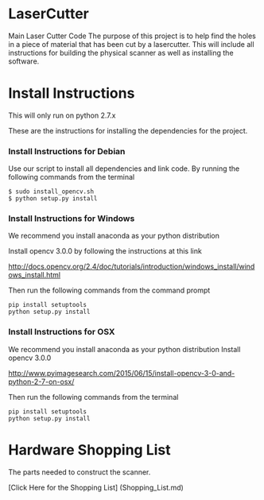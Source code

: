# LaserCutter
Main Laser Cutter Code
The purpose of this project is to help find the holes in a piece of material that has been cut by a lasercutter.
This will include all instructions for building the physical scanner as well as installing the software.

# Install Instructions
This will only run on python 2.7.x

These are the instructions for installing the dependencies for the project.
### Install Instructions for Debian
Use our script to install all dependencies and link code. By running the following commands from the terminal
```
$ sudo install_opencv.sh
$ python setup.py install
```

### Install Instructions for Windows
We recommend you install anaconda as your python distribution

Install opencv 3.0.0 by following the instructions at this link

http://docs.opencv.org/2.4/doc/tutorials/introduction/windows_install/windows_install.html

Then run the following commands from the command prompt
```
pip install setuptools
python setup.py install
```

### Install Instructions for OSX
We recommend you install anaconda as your python distribution
Install opencv 3.0.0

http://www.pyimagesearch.com/2015/06/15/install-opencv-3-0-and-python-2-7-on-osx/

Then run the following commands from the terminal
```
pip install setuptools
python setup.py install
```

# Hardware Shopping List
The parts needed to construct the scanner.

[Click Here for the Shopping List] (Shopping_List.md)
